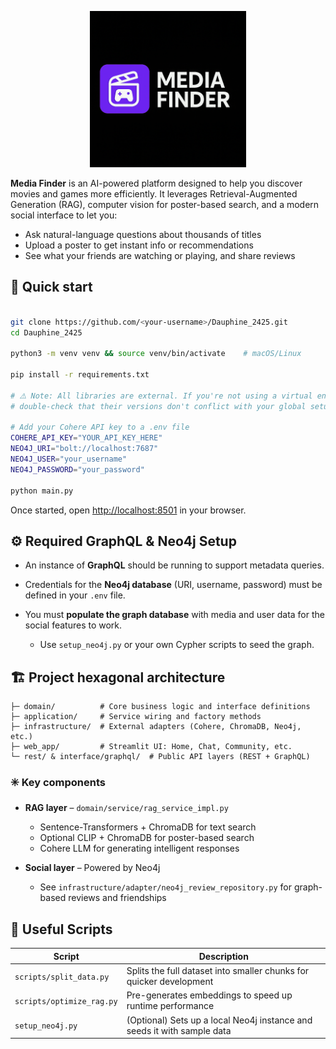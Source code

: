  <p align="center">
  <img src="assets/img/media_finder_logo.png" alt="Media Finder logo" width="250"/> 
</p>

**Media Finder** is an AI-powered platform designed to help you discover movies and games more efficiently.
It leverages Retrieval-Augmented Generation (RAG), computer vision for poster-based search, and a modern social interface to let you:

* Ask natural-language questions about thousands of titles
* Upload a poster to get instant info or recommendations
* See what your friends are watching or playing, and share reviews

## 🚀 Quick start

```bash

git clone https://github.com/<your-username>/Dauphine_2425.git
cd Dauphine_2425

python3 -m venv venv && source venv/bin/activate    # macOS/Linux

pip install -r requirements.txt

# ⚠️ Note: All libraries are external. If you're not using a virtual environment,
# double-check that their versions don't conflict with your global setup.

# Add your Cohere API key to a .env file
COHERE_API_KEY="YOUR_API_KEY_HERE"
NEO4J_URI="bolt://localhost:7687"
NEO4J_USER="your_username"
NEO4J_PASSWORD="your_password"

python main.py
```

Once started, open [http://localhost:8501](http://localhost:8501) in your browser.

## ⚙️ Required GraphQL & Neo4j Setup

* An instance of **GraphQL** should be running to support metadata queries.
* Credentials for the **Neo4j database** (URI, username, password) must be defined in your `.env` file.
* You must **populate the graph database** with media and user data for the social features to work.

  * Use `setup_neo4j.py` or your own Cypher scripts to seed the graph.

## 🏗️ Project hexagonal architecture

```
├─ domain/          # Core business logic and interface definitions
├─ application/     # Service wiring and factory methods
├─ infrastructure/  # External adapters (Cohere, ChromaDB, Neo4j, etc.)
├─ web_app/         # Streamlit UI: Home, Chat, Community, etc.
└─ rest/ & interface/graphql/  # Public API layers (REST + GraphQL)
```

### ✳️ Key components

* **RAG layer** – `domain/service/rag_service_impl.py`

  * Sentence-Transformers + ChromaDB for text search
  * Optional CLIP + ChromaDB for poster-based search
  * Cohere LLM for generating intelligent responses

* **Social layer** – Powered by Neo4j

  * See `infrastructure/adapter/neo4j_review_repository.py` for graph-based reviews and friendships


## 🔧 Useful Scripts

| Script                    | Description                                                             |
| ------------------------- | ----------------------------------------------------------------------- |
| `scripts/split_data.py`   | Splits the full dataset into smaller chunks for quicker development     |
| `scripts/optimize_rag.py` | Pre-generates embeddings to speed up runtime performance                |
| `setup_neo4j.py`          | (Optional) Sets up a local Neo4j instance and seeds it with sample data |


